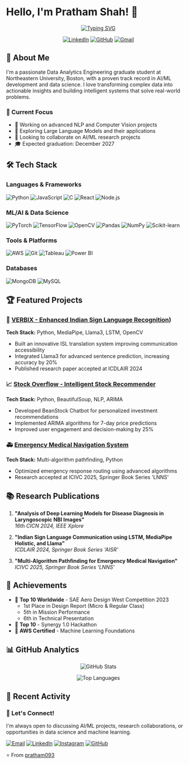 # Hello, I'm Pratham Shah! 👋

<div align="center">
  
  [![Typing SVG](https://readme-typing-svg.herokuapp.com?font=Fira+Code&pause=1000&color=2E86C1&center=true&vCenter=true&width=600&lines=MS+Data+Analytics+Engineering+@+Northeastern;AI%2FML+Engineer+%7C+Data+Scientist;Building+Intelligence+with+Data)](https://git.io/typing-svg)
  
  [![LinkedIn](https://img.shields.io/badge/LinkedIn-0077B5?style=for-the-badge&logo=linkedin&logoColor=white)](https://www.linkedin.com/in/prats0906)
  [![GitHub](https://img.shields.io/badge/GitHub-100000?style=for-the-badge&logo=github&logoColor=white)](https://github.com/pratham093)
  [![Gmail](https://img.shields.io/badge/Gmail-D14836?style=for-the-badge&logo=gmail&logoColor=white)](mailto:pratham0925@gmail.com)
  
</div>

## 🚀 About Me

I'm a passionate Data Analytics Engineering graduate student at Northeastern University, Boston, with a proven track record in AI/ML development and data science. I love transforming complex data into actionable insights and building intelligent systems that solve real-world problems.

### 🎯 Current Focus
- 🔭 Working on advanced NLP and Computer Vision projects
- 🌱 Exploring Large Language Models and their applications
- 👯 Looking to collaborate on AI/ML research projects
- 🎓 Expected graduation: December 2027

## 🛠️ Tech Stack

### Languages & Frameworks
![Python](https://img.shields.io/badge/Python-3776AB?style=for-the-badge&logo=python&logoColor=white)
![JavaScript](https://img.shields.io/badge/JavaScript-F7DF1E?style=for-the-badge&logo=javascript&logoColor=black)
![C](https://img.shields.io/badge/C-00599C?style=for-the-badge&logo=c&logoColor=white)
![React](https://img.shields.io/badge/React-20232A?style=for-the-badge&logo=react&logoColor=61DAFB)
![Node.js](https://img.shields.io/badge/Node.js-43853D?style=for-the-badge&logo=node.js&logoColor=white)

### ML/AI & Data Science
![PyTorch](https://img.shields.io/badge/PyTorch-EE4C2C?style=for-the-badge&logo=pytorch&logoColor=white)
![TensorFlow](https://img.shields.io/badge/TensorFlow-FF6F00?style=for-the-badge&logo=tensorflow&logoColor=white)
![OpenCV](https://img.shields.io/badge/OpenCV-5C3EE8?style=for-the-badge&logo=opencv&logoColor=white)
![Pandas](https://img.shields.io/badge/Pandas-150458?style=for-the-badge&logo=pandas&logoColor=white)
![NumPy](https://img.shields.io/badge/NumPy-013243?style=for-the-badge&logo=numpy&logoColor=white)
![Scikit-learn](https://img.shields.io/badge/Scikit--learn-F7931E?style=for-the-badge&logo=scikit-learn&logoColor=white)

### Tools & Platforms
![AWS](https://img.shields.io/badge/AWS-232F3E?style=for-the-badge&logo=amazon-aws&logoColor=white)
![Git](https://img.shields.io/badge/Git-F05032?style=for-the-badge&logo=git&logoColor=white)
![Tableau](https://img.shields.io/badge/Tableau-E97627?style=for-the-badge&logo=tableau&logoColor=white)
![Power BI](https://img.shields.io/badge/Power_BI-F2C811?style=for-the-badge&logo=powerbi&logoColor=black)

### Databases
![MongoDB](https://img.shields.io/badge/MongoDB-4EA94B?style=for-the-badge&logo=mongodb&logoColor=white)
![MySQL](https://img.shields.io/badge/MySQL-00000F?style=for-the-badge&logo=mysql&logoColor=white)

## 🏆 Featured Projects

### 🤖 [VERBIX - Enhanced Indian Sign Language Recognition](https://github.com/pratham093/ISL_LLAMA3))
**Tech Stack:** Python, MediaPipe, Llama3, LSTM, OpenCV
- Built an innovative ISL translation system improving communication accessibility
- Integrated Llama3 for advanced sentence prediction, increasing accuracy by 20%
- Published research paper accepted at ICDLAIR 2024

### 📈 [Stock Overflow - Intelligent Stock Recommender](https://github.com/pratham093/AlphaBytes_StockOverflow)
**Tech Stack:** Python, BeautifulSoup, NLP, ARIMA
- Developed BeanStock Chatbot for personalized investment recommendations
- Implemented ARIMA algorithms for 7-day price predictions
- Improved user engagement and decision-making by 25%

### 🚑 [Emergency Medical Navigation System](https://github.com/pratham093/Smart-Ambulance-Navigation-System)
**Tech Stack:** Multi-algorithm pathfinding, Python
- Optimized emergency response routing using advanced algorithms
- Research accepted at ICIVC 2025, Springer Book Series 'LNNS'

## 📚 Research Publications

1. **"Analysis of Deep Learning Models for Disease Diagnosis in Laryngoscopic NBI Images"**  
   *16th CICN 2024, IEEE Xplore*

2. **"Indian Sign Language Communication using LSTM, MediaPipe Holistic, and Llama"**  
   *ICDLAIR 2024, Springer Book Series 'AISR'*

3. **"Multi-Algorithm Pathfinding for Emergency Medical Navigation"**  
   *ICIVC 2025, Springer Book Series 'LNNS'*

## 🏅 Achievements

- 🥇 **Top 10 Worldwide** - SAE Aero Design West Competition 2023
  - 1st Place in Design Report (Micro & Regular Class)
  - 5th in Mission Performance
  - 6th in Technical Presentation
- 🥈 **Top 10** - Synergy 1.0 Hackathon
- 📜 **AWS Certified** - Machine Learning Foundations

## 📊 GitHub Analytics

<div align="center">
  
  ![GitHub Stats](https://github-readme-stats.vercel.app/api?username=pratham093&show_icons=true&theme=tokyonight&count_private=true)
  
  ![Top Languages](https://github-readme-stats.vercel.app/api/top-langs/?username=pratham093&layout=compact&theme=tokyonight&langs_count=8)
  
  
</div>

## 🌟 Recent Activity

<!--START_SECTION:activity-->
<!--END_SECTION:activity-->

  ### 💬 Let's Connect!
  
  I'm always open to discussing AI/ML projects, research collaborations, or opportunities in data science and machine learning.
  
  [![Email](https://img.shields.io/badge/Email-shah.prathamt@northeastern.edu-EA4335?style=flat-square&logo=gmail&logoColor=white)](mailto:shah.prathamt@northeastern.edu)
  [![LinkedIn](https://img.shields.io/badge/LinkedIn-prats0906-0077B5?style=flat-square&logo=linkedin&logoColor=white)](https://www.linkedin.com/in/prats0906/)
  [![Instagram](https://img.shields.io/badge/Instagram-pratham093-E4405F?style=flat-square&logo=instagram&logoColor=white)](https://instagram.com/pratham093)
  [![GitHub](https://img.shields.io/badge/GitHub-pratham093-181717?style=flat-square&logo=github&logoColor=white)](https://github.com/pratham093)
  
  ⭐️ From [pratham093](https://github.com/pratham093)
  
</div>
